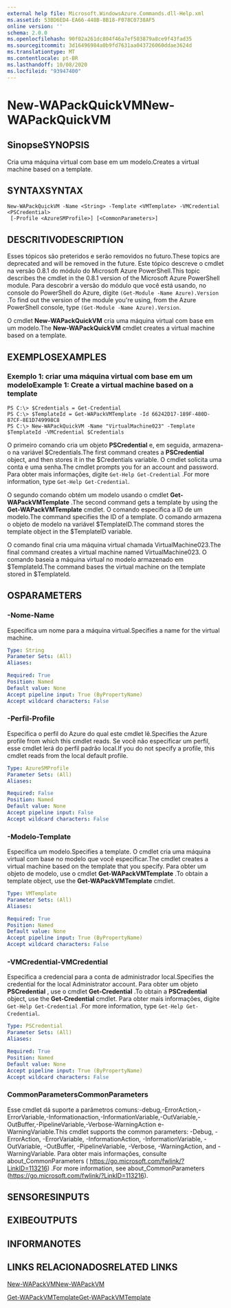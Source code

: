 ```yaml
---
external help file: Microsoft.WindowsAzure.Commands.dll-Help.xml
ms.assetid: 53BD6ED4-EA66-448B-8B18-F078C0738AF5
online version: ''
schema: 2.0.0
ms.openlocfilehash: 90f02a261dc804f46a7ef503879a8ce9f43fad35
ms.sourcegitcommit: 3d16496984a0b9fd7631aa043726060ddae3624d
ms.translationtype: MT
ms.contentlocale: pt-BR
ms.lasthandoff: 10/08/2020
ms.locfileid: "93947400"
---
```

# <span data-ttu-id="1081c-101">New-WAPackQuickVM</span><span class="sxs-lookup"><span data-stu-id="1081c-101">New-WAPackQuickVM</span></span>

## <span data-ttu-id="1081c-102">Sinopse</span><span class="sxs-lookup"><span data-stu-id="1081c-102">SYNOPSIS</span></span>
<span data-ttu-id="1081c-103">Cria uma máquina virtual com base em um modelo.</span><span class="sxs-lookup"><span data-stu-id="1081c-103">Creates a virtual machine based on a template.</span></span>

## <span data-ttu-id="1081c-104">SYNTAX</span><span class="sxs-lookup"><span data-stu-id="1081c-104">SYNTAX</span></span>

```
New-WAPackQuickVM -Name <String> -Template <VMTemplate> -VMCredential <PSCredential>
 [-Profile <AzureSMProfile>] [<CommonParameters>]
```

## <span data-ttu-id="1081c-105">DESCRITIVO</span><span class="sxs-lookup"><span data-stu-id="1081c-105">DESCRIPTION</span></span>
<span data-ttu-id="1081c-106">Esses tópicos são preteridos e serão removidos no futuro.</span><span class="sxs-lookup"><span data-stu-id="1081c-106">These topics are deprecated and will be removed in the future.</span></span>
<span data-ttu-id="1081c-107">Este tópico descreve o cmdlet na versão 0.8.1 do módulo do Microsoft Azure PowerShell.</span><span class="sxs-lookup"><span data-stu-id="1081c-107">This topic describes the cmdlet in the 0.8.1 version of the Microsoft Azure PowerShell module.</span></span>
<span data-ttu-id="1081c-108">Para descobrir a versão do módulo que você está usando, no console do PowerShell do Azure, digite `(Get-Module -Name Azure).Version` .</span><span class="sxs-lookup"><span data-stu-id="1081c-108">To find out the version of the module you're using, from the Azure PowerShell console, type `(Get-Module -Name Azure).Version`.</span></span>

<span data-ttu-id="1081c-109">O cmdlet **New-WAPackQuickVM** cria uma máquina virtual com base em um modelo.</span><span class="sxs-lookup"><span data-stu-id="1081c-109">The **New-WAPackQuickVM** cmdlet creates a virtual machine based on a template.</span></span>

## <span data-ttu-id="1081c-110">EXEMPLOS</span><span class="sxs-lookup"><span data-stu-id="1081c-110">EXAMPLES</span></span>

### <span data-ttu-id="1081c-111">Exemplo 1: criar uma máquina virtual com base em um modelo</span><span class="sxs-lookup"><span data-stu-id="1081c-111">Example 1: Create a virtual machine based on a template</span></span>
```
PS C:\> $Credentials = Get-Credential
PS C:\> $TemplateId = Get-WAPackVMTemplate -Id 66242D17-189F-480D-87CF-8E1D749998C8
PS C:\> New-WAPackQuickVM -Name "VirtualMachine023" -Template $TemplateId -VMCredential $Credentials
```

<span data-ttu-id="1081c-112">O primeiro comando cria um objeto **PSCredential** e, em seguida, armazena-o na variável $Credentials.</span><span class="sxs-lookup"><span data-stu-id="1081c-112">The first command creates a **PSCredential** object, and then stores it in the $Credentials variable.</span></span>
<span data-ttu-id="1081c-113">O cmdlet solicita uma conta e uma senha.</span><span class="sxs-lookup"><span data-stu-id="1081c-113">The cmdlet prompts you for an account and password.</span></span>
<span data-ttu-id="1081c-114">Para obter mais informações, digite `Get-Help Get-Credential` .</span><span class="sxs-lookup"><span data-stu-id="1081c-114">For more information, type `Get-Help Get-Credential`.</span></span>

<span data-ttu-id="1081c-115">O segundo comando obtém um modelo usando o cmdlet **Get-WAPackVMTemplate** .</span><span class="sxs-lookup"><span data-stu-id="1081c-115">The second command gets a template by using the **Get-WAPackVMTemplate** cmdlet.</span></span>
<span data-ttu-id="1081c-116">O comando especifica a ID de um modelo.</span><span class="sxs-lookup"><span data-stu-id="1081c-116">The command specifies the ID of a template.</span></span>
<span data-ttu-id="1081c-117">O comando armazena o objeto de modelo na variável $TemplateID.</span><span class="sxs-lookup"><span data-stu-id="1081c-117">The command stores the template object in the $TemplateID variable.</span></span>

<span data-ttu-id="1081c-118">O comando final cria uma máquina virtual chamada VirtualMachine023.</span><span class="sxs-lookup"><span data-stu-id="1081c-118">The final command creates a virtual machine named VirtualMachine023.</span></span>
<span data-ttu-id="1081c-119">O comando baseia a máquina virtual no modelo armazenado em $TemplateId.</span><span class="sxs-lookup"><span data-stu-id="1081c-119">The command bases the virtual machine on the template stored in $TemplateId.</span></span>

## <span data-ttu-id="1081c-120">OS</span><span class="sxs-lookup"><span data-stu-id="1081c-120">PARAMETERS</span></span>

### <span data-ttu-id="1081c-121">-Nome</span><span class="sxs-lookup"><span data-stu-id="1081c-121">-Name</span></span>
<span data-ttu-id="1081c-122">Especifica um nome para a máquina virtual.</span><span class="sxs-lookup"><span data-stu-id="1081c-122">Specifies a name for the virtual machine.</span></span>

```yaml
Type: String
Parameter Sets: (All)
Aliases:

Required: True
Position: Named
Default value: None
Accept pipeline input: True (ByPropertyName)
Accept wildcard characters: False
```

### <span data-ttu-id="1081c-123">-Perfil</span><span class="sxs-lookup"><span data-stu-id="1081c-123">-Profile</span></span>
<span data-ttu-id="1081c-124">Especifica o perfil do Azure do qual este cmdlet lê.</span><span class="sxs-lookup"><span data-stu-id="1081c-124">Specifies the Azure profile from which this cmdlet reads.</span></span>
<span data-ttu-id="1081c-125">Se você não especificar um perfil, esse cmdlet lerá do perfil padrão local.</span><span class="sxs-lookup"><span data-stu-id="1081c-125">If you do not specify a profile, this cmdlet reads from the local default profile.</span></span>

```yaml
Type: AzureSMProfile
Parameter Sets: (All)
Aliases:

Required: False
Position: Named
Default value: None
Accept pipeline input: False
Accept wildcard characters: False
```

### <span data-ttu-id="1081c-126">-Modelo</span><span class="sxs-lookup"><span data-stu-id="1081c-126">-Template</span></span>
<span data-ttu-id="1081c-127">Especifica um modelo.</span><span class="sxs-lookup"><span data-stu-id="1081c-127">Specifies a template.</span></span>
<span data-ttu-id="1081c-128">O cmdlet cria uma máquina virtual com base no modelo que você especificar.</span><span class="sxs-lookup"><span data-stu-id="1081c-128">The cmdlet creates a virtual machine based on the template that you specify.</span></span>
<span data-ttu-id="1081c-129">Para obter um objeto de modelo, use o cmdlet **Get-WAPackVMTemplate** .</span><span class="sxs-lookup"><span data-stu-id="1081c-129">To obtain a template object, use the **Get-WAPackVMTemplate** cmdlet.</span></span>

```yaml
Type: VMTemplate
Parameter Sets: (All)
Aliases:

Required: True
Position: Named
Default value: None
Accept pipeline input: True (ByPropertyName)
Accept wildcard characters: False
```

### <span data-ttu-id="1081c-130">-VMCredential</span><span class="sxs-lookup"><span data-stu-id="1081c-130">-VMCredential</span></span>
<span data-ttu-id="1081c-131">Especifica a credencial para a conta de administrador local.</span><span class="sxs-lookup"><span data-stu-id="1081c-131">Specifies the credential for the local Administrator account.</span></span>
<span data-ttu-id="1081c-132">Para obter um objeto **PSCredential** , use o cmdlet **Get-Credential** .</span><span class="sxs-lookup"><span data-stu-id="1081c-132">To obtain a **PSCredential** object, use the **Get-Credential** cmdlet.</span></span>
<span data-ttu-id="1081c-133">Para obter mais informações, digite `Get-Help Get-Credential` .</span><span class="sxs-lookup"><span data-stu-id="1081c-133">For more information, type `Get-Help Get-Credential`.</span></span>

```yaml
Type: PSCredential
Parameter Sets: (All)
Aliases:

Required: True
Position: Named
Default value: None
Accept pipeline input: True (ByPropertyName)
Accept wildcard characters: False
```

### <span data-ttu-id="1081c-134">CommonParameters</span><span class="sxs-lookup"><span data-stu-id="1081c-134">CommonParameters</span></span>
<span data-ttu-id="1081c-135">Esse cmdlet dá suporte a parâmetros comuns:-debug,-ErrorAction,-ErrorVariable,-Informationaction,-InformationVariable,-OutVariable,-OutBuffer,-PipelineVariable,-Verbose-WarningAction e-WarningVariable.</span><span class="sxs-lookup"><span data-stu-id="1081c-135">This cmdlet supports the common parameters: -Debug, -ErrorAction, -ErrorVariable, -InformationAction, -InformationVariable, -OutVariable, -OutBuffer, -PipelineVariable, -Verbose, -WarningAction, and -WarningVariable.</span></span> <span data-ttu-id="1081c-136">Para obter mais informações, consulte about_CommonParameters ( https://go.microsoft.com/fwlink/?LinkID=113216) .</span><span class="sxs-lookup"><span data-stu-id="1081c-136">For more information, see about_CommonParameters (https://go.microsoft.com/fwlink/?LinkID=113216).</span></span>

## <span data-ttu-id="1081c-137">SENSORES</span><span class="sxs-lookup"><span data-stu-id="1081c-137">INPUTS</span></span>

## <span data-ttu-id="1081c-138">EXIBE</span><span class="sxs-lookup"><span data-stu-id="1081c-138">OUTPUTS</span></span>

## <span data-ttu-id="1081c-139">INFORMA</span><span class="sxs-lookup"><span data-stu-id="1081c-139">NOTES</span></span>

## <span data-ttu-id="1081c-140">LINKS RELACIONADOS</span><span class="sxs-lookup"><span data-stu-id="1081c-140">RELATED LINKS</span></span>

[<span data-ttu-id="1081c-141">New-WAPackVM</span><span class="sxs-lookup"><span data-stu-id="1081c-141">New-WAPackVM</span></span>](./New-WAPackVM.md)

[<span data-ttu-id="1081c-142">Get-WAPackVMTemplate</span><span class="sxs-lookup"><span data-stu-id="1081c-142">Get-WAPackVMTemplate</span></span>](./Get-WAPackVMTemplate.md)


